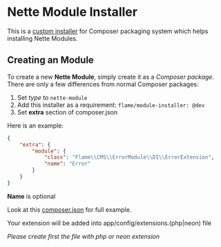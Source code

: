 # Nette Module Installer

This is a [custom installer](http://getcomposer.org/doc/articles/custom-installers.md) for Composer packaging system which
helps installing Nette Modules.

## Creating an Module
To create a new **Nette Module**, simply create it as a *Composer package*. There are only a few differences from normal Composer packages:

1. Set *type* to `nette-module`
2. Add this installer as a requirement: `flame/module-installer: @dev`
3. Set **extra** section of composer.json

Here is an example:
```json
{
	"extra": {
		"module": {
			"class": "Flame\\CMS\\ErrorModule\\DI\\ErrorExtension",
			"name": "Error"
		}
	}
}
```
**Name** is optional

Look at this [composer.json](https://github.com/flame-cms/Angular-Module/blob/master/composer.json) for full example.

Your extension will be added into app/config/extensions.(php|neon) file

*Please create first the file with php or neon extension*
